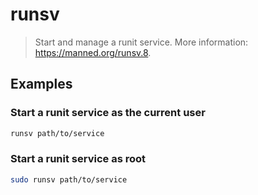 # runsv

> Start and manage a runit service. More information: <https://manned.org/runsv.8>.

## Examples

### Start a runit service as the current user

```bash
runsv path/to/service
```

### Start a runit service as root

```bash
sudo runsv path/to/service
```
